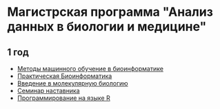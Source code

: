 # Магистрская программа "Анализ данных в биологии и медицине"

## 1 год
- [Методы машинного обучение в биоинформатике]()
- [Практическая Биоинформатика]()
- [Введение в молекулярную биологию]()
- [Семинар наставника]()
- [Программирование на языке R]()
